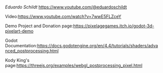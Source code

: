 *Eduardo Schildt*
https://www.youtube.com/@eduardoschildt

Video:https://www.youtube.com/watch?v=7wwE5FLZceY

Demo Project and Donation page:https://pixelagegames.itch.io/godot-3d-pixelart-demo

Godot Documentation:https://docs.godotengine.org/en/4.4/tutorials/shaders/advanced_postprocessing.html

Kody King's page:https://threejs.org/examples/webgl_postprocessing_pixel.html

